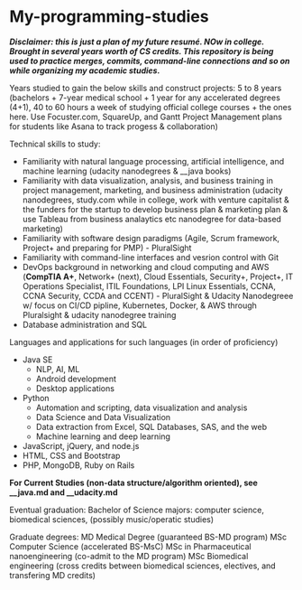 # My-programming-studies

***Disclaimer: this is just a plan of my future resumé. NOw in college. Brought in several years worth of CS credits. This repository is being used to practice merges, commits, command-line connections and so on while organizing my academic studies.***

Years studied to gain the below skills and construct projects: 5 to 8 years (bachelors + 7-year medical school + 1 year for any accelerated degrees (4+1), 40 to 60 hours a week of studying official college courses + the ones here. Use Focuster.com, SquareUp, and Gantt Project Management plans for students like Asana to track progess & collaboration)

Technical skills to study:

- Familiarity with natural language processing, artificial intelligence, and machine learning (udacity nanodegrees & __java books)
- Familiarity with data visualization, analysis, and business training in project management, marketing, and business administration (udacity nanodegrees, study.com while in college, work with venture capitalist & the funders for the startup to develop business plan & marketing plan & use Tableau from business analaytics etc nanodegree for data-based marketing)
- Familiarity with software design paradigms (Agile, Scrum framework, Project+ and preparing for PMP) - PluralSight
- Familiarity with command-line interfaces and vesrion control with Git
- DevOps background in networking and cloud computing and AWS (**CompTIA A+**, Network+ (next), Cloud Essentials, Security+, Project+, IT Operations Specialist, ITIL Foundations, LPI Linux Essentials, CCNA, CCNA Security, CCDA and CCENT) - PluralSight & Udacity Nanodegreee w/ focus on CI/CD pipline, Kubernetes, Docker, & AWS through Pluralsight & udacity nanodegree training
- Database administration and SQL


Languages and applications for such languages (in order of proficiency)
 - Java SE
   * NLP, AI, ML
   * Android development
   * Desktop applications
 - Python
   * Automation and scripting, data visualization and analysis
   * Data Science and Data Visualization
   * Data extraction from Excel, SQL Databases, SAS, and the web 
   * Machine learning and deep learning
 - JavaScript, jQuery, and node.js
 - HTML, CSS and Bootstrap
 - PHP, MongoDB, Ruby on Rails
 
 **For Current Studies (non-data structure/algorithm oriented), see __java.md and __udacity.md**
 
 
 Eventual graduation:
  Bachelor of Science
     majors: computer science, biomedical sciences, (possibly music/operatic studies)
  
  
  Graduate degrees:
    MD Medical Degree (guaranteed BS-MD program)
    MSc Computer Science (accelerated BS-MsC)
    MSc in Pharmaceutical nanoengineering (co-admit to the MD program)
    MSc Biomedical engineering (cross credits between biomedical sciences, electives, and transfering MD credits)
